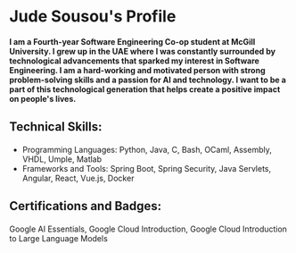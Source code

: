 # Jude Sousou's Profile

#### I am a Fourth-year Software Engineering Co-op student at McGill University. I grew up in the UAE where I was constantly surrounded by technological advancements that sparked my interest in Software Engineering. I am a hard-working and motivated person with strong problem-solving skills and a passion for AI and technology. I want to be a part of this technological generation that helps create a positive impact on people's lives. 

## Technical Skills:
#### 
* Programming Languages: Python, Java, C, Bash, OCaml, Assembly, VHDL, Umple, Matlab
* Frameworks and Tools: Spring Boot, Spring Security, Java Servlets, Angular, React, Vue.js, Docker


## Certifications and Badges:
#### 
Google AI Essentials, Google Cloud Introduction, Google Cloud Introduction to Large Language Models


